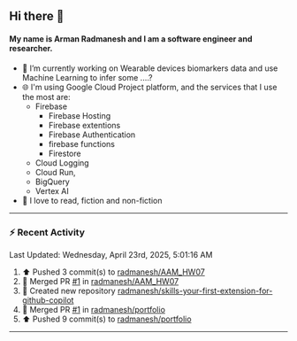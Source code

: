 ## Hi there 👋

#### My name is Arman Radmanesh and I am a software engineer and researcher.

- 🔭 I’m currently working on Wearable devices biomarkers data and use Machine Learning to infer some ....?
- 🌐 I'm using Google Cloud Project platform, and the services that I use the most are:
  - Firebase
     - Firebase Hosting
     - Firebase extentions 
     - Firebase Authentication
     - firebase functions
     - Firestore
  - Cloud Logging
  - Cloud Run,
  - BigQuery
  - Vertex AI
- 📖 I love to read, fiction and non-fiction

---

### :zap: Recent Activity

<!--START_SECTION:activity-->
<!--END_SECTION:activity-->

<!--RECENT_ACTIVITY:last_update-->
Last Updated: Wednesday, April 23rd, 2025, 5:01:16 AM
<!--RECENT_ACTIVITY:last_update_end-->

<!--RECENT_ACTIVITY:start-->
1. ⬆️ Pushed 3 commit(s) to [radmanesh/AAM_HW07](https://github.com/radmanesh/AAM_HW07)
2. 🎉 Merged PR [#1](https://github.com/radmanesh/AAM_HW07/pull/1) in [radmanesh/AAM_HW07](https://github.com/radmanesh/AAM_HW07)
3. 📔 Created new repository [radmanesh/skills-your-first-extension-for-github-copilot](https://github.com/radmanesh/skills-your-first-extension-for-github-copilot)
4. 🎉 Merged PR [#1](https://github.com/radmanesh/portfolio/pull/1) in [radmanesh/portfolio](https://github.com/radmanesh/portfolio)
5. ⬆️ Pushed 9 commit(s) to [radmanesh/portfolio](https://github.com/radmanesh/portfolio)
<!--RECENT_ACTIVITY:end-->

---

<!--
**radmanesh/radmanesh** is a ✨ _special_ ✨ repository because its `README.md` (this file) appears on your GitHub profile.

Here are some ideas to get you started:

- 🔭 I’m currently working on ...
- 🌱 I’m currently learning ...
- 👯 I’m looking to collaborate on ...
- 🤔 I’m looking for help with ...
- 💬 Ask me about ...
- 📫 How to reach me: ...
- 😄 Pronouns: ...
- ⚡ Fun fact: ...
-->
